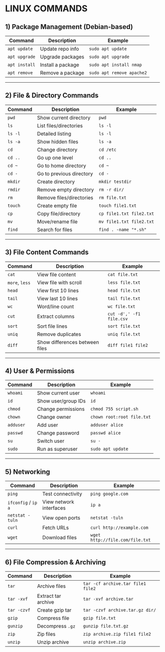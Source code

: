 # LINUX COMMANDS

## 1) Package Management (Debian-based)
| Command | Description | Example |
|----------|--------------|----------|
| `apt update` | Update repo info | `sudo apt update` |
| `apt upgrade` | Upgrade packages | `sudo apt upgrade` |
| `apt install` | Install a package | `sudo apt install nmap` |
| `apt remove` | Remove a package | `sudo apt remove apache2` |

---

## 2) File & Directory Commands
| Command | Description | Example |
|----------|--------------|----------|
| `pwd` | Show current directory | `pwd` |
| `ls` | List files/directories | `ls -l` |
| `ls -l` | Detailed listing | `ls -l` |
| `ls -a` | Show hidden files | `ls -a` |
| `cd` | Change directory | `cd /etc` |
| `cd ..` | Go up one level | `cd ..` |
| `cd ~` | Go to home directory | `cd ~` |
| `cd -` | Go to previous directory | `cd -` |
| `mkdir` | Create directory | `mkdir testdir` |
| `rmdir` | Remove empty directory | `rm -r dir/` |
| `rm` | Remove files/directories | `rm file.txt` |
| `touch` | Create empty file | `touch file1.txt` |
| `cp` | Copy file/directory | `cp file1.txt file2.txt` |
| `mv` | Move/rename file | `mv file1.txt file2.txt` |
| `find` | Search for files | `find . -name "*.sh"` |

---

## 3) File Content Commands
| Command | Description | Example |
|----------|--------------|----------|
| `cat` | View file content | `cat file.txt` |
| `more`, `less` | View file with scroll | `less file.txt` |
| `head` | View first 10 lines | `head file.txt` |
| `tail` | View last 10 lines | `tail file.txt` |
| `wc` | Word/line count | `wc file.txt` |
| `cut` | Extract columns | `cut -d',' -f1 file.csv` |
| `sort` | Sort file lines | `sort file.txt` |
| `uniq` | Remove duplicates | `uniq file.txt` |
| `diff` | Show differences between files | `diff file1 file2` |

---

## 4) User & Permissions
| Command | Description | Example |
|----------|--------------|----------|
| `whoami` | Show current user | `whoami` |
| `id` | Show user/group IDs | `id` |
| `chmod` | Change permissions | `chmod 755 script.sh` |
| `chown` | Change owner | `chown root:root file.txt` |
| `adduser` | Add user | `adduser alice` |
| `passwd` | Change password | `passwd alice` |
| `su` | Switch user | `su -` |
| `sudo` | Run as superuser | `sudo apt update` |

---

## 5) Networking
| Command | Description | Example |
|----------|--------------|----------|
| `ping` | Test connectivity | `ping google.com` |
| `ifconfig` / `ip a` | View network interfaces | `ip a` |
| `netstat -tuln` | View open ports | `netstat -tuln` |
| `curl` | Fetch URLs | `curl http://example.com` |
| `wget` | Download files | `wget http://file.com/file.txt` |

---

## 6) File Compression & Archiving
| Command | Description | Example |
|----------|--------------|----------|
| `tar` | Archive files | `tar -cf archive.tar file1 file2` |
| `tar -xvf` | Extract tar archive | `tar -xvf archive.tar` |
| `tar -czvf` | Create gzip tar | `tar -czvf archive.tar.gz dir/` |
| `gzip` | Compress file | `gzip file.txt` |
| `gunzip` | Decompress `.gz` | `gunzip file.txt.gz` |
| `zip` | Zip files | `zip archive.zip file1 file2` |
| `unzip` | Unzip archive | `unzip archive.zip` |
